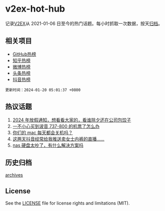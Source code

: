 # v2ex-hot-hub

 记录[V2EX](https://www.v2ex.com/)从 2021-01-06 日至今的热门话题。每小时抓取一次数据，按天[归档](archives)。
 
 ## 相关项目

- [GitHub热榜](https://github.com/it985/github-hot-hub)
- [知乎热榜](https://github.com/it985/zhihu-hot-hub)
- [微博热榜](https://github.com/it985/weibo-hot-hub)
- [头条热榜](https://github.com/it985/toutiao-hot-hub)
- [抖音热榜](https://github.com/it985/douyin-hot-hub)


 `更新时间：2024-01-20 05:01:37 +0800`

## 热议话题

1. [2024 年放假通知，想看看大家的，看谁除夕还在公司包饺子](https://www.v2ex.com/t/1009871)
1. [一不小心买到波音 737-800 的机票了怎么办](https://www.v2ex.com/t/1009892)
1. [你们的 mac 每天都会关机吗？](https://www.v2ex.com/t/1009956)
1. [这两天抖音经常给我推送卖女士内裤的直播……](https://www.v2ex.com/t/1009894)
1. [nas 硬盘太吵了，有什么解决方案吗](https://www.v2ex.com/t/1009959)

## 历史归档

[archives](archives)

## License

See the [LICENSE](LICENSE) file for license rights and limitations (MIT).
